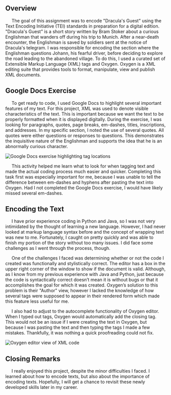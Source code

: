 ## Overview
&nbsp;&nbsp;&nbsp;&nbsp; The goal of this assignment was to encode "Dracula's Guest" using the Text Encoding Initiative (TEI) standards in preparation for a digital edition. "Dracula's Guest" is a short story written by Bram Stoker about a curious Englishman that wanders off during his trip to Munich. After a near-death encounter, the Englishman is saved by soldiers sent at the notice of Dracula's telegram. I was responsible for encoding the section where the Englishman questions Johann, his fearful driver, before deciding to explore the road leading to the abandoned village. To do this, I used a curated set of Extensible Markup Language (XML) tags and Oxygen. Oxygen is a XML editing suite that provides tools to format, manipulate, view and publish XML documents.  

## Google Docs Exercise
&nbsp;&nbsp;&nbsp;&nbsp; To get ready to code, I used Google Docs to highlight several important features of my text. For this project, XML was used to denote visible characteristics of the text. This is important because we want the text to be properly formatted when it is displayed digitally. During the exercise, I was looking for paragraphs, quotes, page breaks, em-dashes, titles, inscriptions, and addresses. In my specific section, I noted the use of several quotes. All quotes were either questions or responses to questions. This demonstrates the inquisitive nature of the Englishman and supports the idea that he is an abnormally curious character.

![Google Docs exercise highlighting tag locations](https://toddmahood.com/images/oxygen_reflection/tei-google-docs-exercise.png)

&nbsp;&nbsp;&nbsp;&nbsp; This activity helped me learn what to look for when tagging text and made the actual coding process much easier and quicker. Completing this task first was especially important for me, because I was unable to tell the difference between em-dashes and hyphens after pasting the text into Oxygen. Had I not completed the Google Docs exercise, I would have likely missed several em-dashes.

## Encoding the Text
&nbsp;&nbsp;&nbsp;&nbsp; I have prior experience coding in Python and Java, so I was not very intimidated by the thought of learning a new language. However, I had never looked at markup language syntax before and the concept of wrapping text was new to me. Fortunately, I caught on pretty quickly and was able to finish my portion of the story without too many issues. I did face some challenges as I went through the process, though.

&nbsp;&nbsp;&nbsp;&nbsp; One of the challenges I faced was determining whether or not the code I created was functionally and stylistically correct. The editor has a box in the upper right corner of the window to show if the document is valid. Although, as I know from my previous experience with Java and Python, just because the code is syntactically correct doesn’t mean it is without bugs or that it accomplishes the goal for which it was created. Oxygen’s solution to this problem is their "Author" view, however I lacked the knowledge of how several tags were supposed to appear in their rendered form which made this feature less useful for me. 

&nbsp;&nbsp;&nbsp;&nbsp; I also had to adjust to the autocomplete functionality of Oxygen editor. When I typed out tags, Oxygen would automatically add the closing tag. This would not be an issue if I were creating the text in Oxygen, but because I was pasting the text and then typing the tags I made a few mistakes. Thankfully, it was nothing a quick proofreading could not fix.

![Oxygen editor view of XML code](https://toddmahood.com/images/oxygen_reflection/tei-oxygen-text-view.png)

## Closing Remarks
&nbsp;&nbsp;&nbsp;&nbsp; I really enjoyed this project, despite the minor difficulties I faced. I learned about how to encode texts, but also about the importance of encoding texts. Hopefully, I will get a chance to revisit these newly developed skills later in my career.
